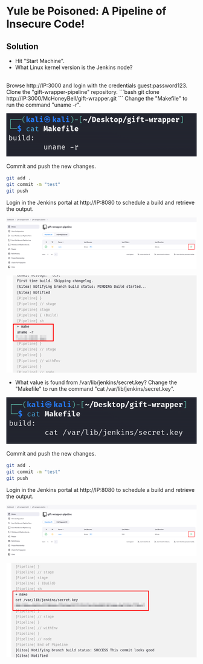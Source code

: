 # Yule be Poisoned: A Pipeline of Insecure Code!                         

## Solution
- Hit "Start Machine".
- What Linux kernel version is the Jenkins node?
<br/>
Browse http://IP:3000 and login with the credentials guest:password123.
Clone the "gift-wrapper-pipeline" repository.
```bash
git clone http://IP:3000/McHoneyBell/gift-wrapper.git
```
Change the "Makefile" to run the command "uname -r".

![Alt text](image.png)

Commit and push the new changes.
```bash
git add .
git commit -m "test"
git push
```
Login in the Jenkins portal at http://IP:8080 to schedule a build and retrieve the output.

![Alt text](image-1.png)

![Alt text](image-2.png)

- What value is found from /var/lib/jenkins/secret.key?
Change the "Makefile" to run the command "cat /var/lib/jenkins/secret.key".

![Alt text](image-3.png)

Commit and push the new changes.
```bash
git add .
git commit -m "test"
git push
```
Login in the Jenkins portal at http://IP:8080 to schedule a build and retrieve the output.

![Alt text](image-1.png)

![Alt text](image-4.png)
